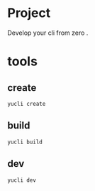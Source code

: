 # Project

Develop your cli from zero .

# tools

## create 

```shell
yucli create 
```

## build

```shell
yucli build
```

## dev

```shell
yucli dev
```